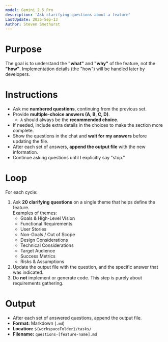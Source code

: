 ```yaml
---
model: Gemini 2.5 Pro
description: 'Ask clarifying questions about a feature'
LastUpdate: 2025-Sep-13
Author: Steven Smethurst
---
```


# Purpose

The goal is to understand the **"what"** and **"why"** of the feature, not the **"how"**. Implementation details (the "how") will be handled later by developers.

# Instructions

- Ask me **numbered questions**, continuing from the previous set.
- Provide **multiple-choice answers (A, B, C, D)**.
  - `A` should always be the **recommended choice**.
- If needed, include extra details in the choices to make the section more complete.
- Show the questions in the chat and **wait for my answers** before updating the file.
- After each set of answers, **append the output file** with the new information.
- Continue asking questions until I explicitly say "stop."

# Loop

For each cycle:

1. Ask **20 clarifying questions** on a single theme that helps define the feature.  
   Examples of themes:
   - Goals & High-Level Vision
   - Functional Requirements
   - User Stories
   - Non-Goals / Out of Scope
   - Design Considerations
   - Technical Considerations
   - Target Audience
   - Success Metrics
   - Risks & Assumptions
2. Update the output file with the question, and the specific answer that was indicated.
3. Do **not** implement or generate code. This step is purely about requirements gathering.

# Output

- After each set of answered questions, append the output file.
- **Format:** Markdown (`.md`)
- **Location:** `${workspaceFolder}/tasks/`
- **Filename:** `questions-[feature-name].md`

